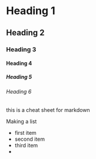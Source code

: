 # Heading 1
## Heading 2
### Heading 3
#### Heading 4
##### Heading 5
###### Heading 6
this is a cheat sheet for markdown

Making a list

- first item
- second item
- third item
 - 
